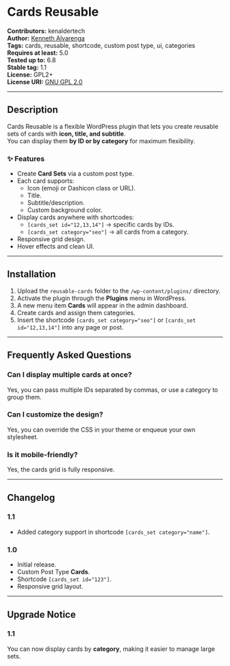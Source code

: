 # Cards Reusable 

**Contributors:** kenaldertech  
**Author:** [Kenneth Alvarenga](https://kennethalvarenga.com)  
**Tags:** cards, reusable, shortcode, custom post type, ui, categories  
**Requires at least:** 5.0  
**Tested up to:** 6.8  
**Stable tag:** 1.1  
**License:** GPL2+  
**License URI:** [GNU GPL 2.0](https://www.gnu.org/licenses/gpl-2.0.html)

---

## Description

Cards Reusable is a flexible WordPress plugin that lets you create reusable sets of cards with **icon, title, and subtitle**.  
You can display them **by ID or by category** for maximum flexibility.

### ✨ Features
- Create **Card Sets** via a custom post type.
- Each card supports:
  - Icon (emoji or Dashicon class or URL).
  - Title.
  - Subtitle/description.
  - Custom background color.
- Display cards anywhere with shortcodes:
  - `[cards_set id="12,13,14"]` → specific cards by IDs.
  - `[cards_set category="seo"]` → all cards from a category.
- Responsive grid design.
- Hover effects and clean UI.

---

## Installation

1. Upload the `reusable-cards` folder to the `/wp-content/plugins/` directory.
2. Activate the plugin through the **Plugins** menu in WordPress.
3. A new menu item **Cards** will appear in the admin dashboard.
4. Create cards and assign them categories.
5. Insert the shortcode `[cards_set category="seo"]` or `[cards_set id="12,13,14"]` into any page or post.

---

## Frequently Asked Questions

### Can I display multiple cards at once?
Yes, you can pass multiple IDs separated by commas, or use a category to group them.

### Can I customize the design?
Yes, you can override the CSS in your theme or enqueue your own stylesheet.

### Is it mobile-friendly?
Yes, the cards grid is fully responsive.

---

## Changelog

### 1.1
- Added category support in shortcode `[cards_set category="name"]`.

### 1.0
- Initial release.  
- Custom Post Type **Cards**.  
- Shortcode `[cards_set id="123"]`.  
- Responsive grid layout.

---

## Upgrade Notice

### 1.1
You can now display cards by **category**, making it easier to manage large sets.

